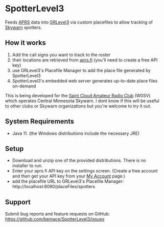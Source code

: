 # SpotterLevel3
Feeds [APRS](http://www.aprs.org/) data into [GRLevel3](http://www.grlevelx.com/grlevel3_2/) via custom placefiles to allow tracking of [Skywarn](https://www.weather.gov/SKYWARN) spotters.

## How it works
1. Add the call signs you want to track to the roster
2. their locations are retrieved from [aprs.fi](https://aprs.fi) (you'll need to create a free API key)
4. use GRLevel3's Placefile Manager to add the place file generated by SpotterLevel3
5. SpotterLevel3's embedded web server generates up-to-date place files on-demand

This is being developed for the [Saint Cloud Amateur Radio Club](https://w0sv.club) (W0SV) which operates Central Minnesota Skywarn. I dont know if this will be useful to other clubs or Skywarn organizations but you're welcome to try it out.

## System Requirements

* Java 11. (the Windows distributions include the necessary JRE)

## Setup

* Download and unzip one of the provided distributions. There is no installer to run.
* Enter your aprs.fi API key on the settings screen. (Create a free account and then get your API key from your [My Account](https://aprs.fi/account/) page.)
* add the placefile URL to GRLevel3's Placefile Manager: http://localhost:8080/placeFiles/spotters

## Support
Submit bug reports and feature requests on GitHub: https://github.com/bemace/SpotterLevel3/issues
